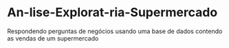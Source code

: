 # An-lise-Explorat-ria-Supermercado
Respondendo perguntas de negócios usando uma base de dados contendo as vendas de um supermercado
